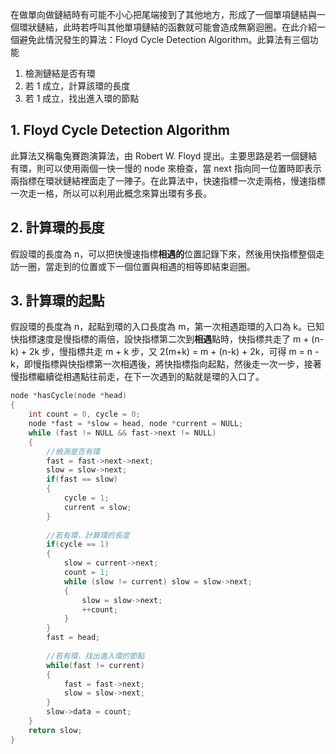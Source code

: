 在做單向做鏈結時有可能不小心把尾端接到了其他地方，形成了一個單項鏈結與一個環狀鏈結，此時若呼叫其他單項鏈結的函數就可能會造成無窮迴圈。在此介紹一個避免此情況發生的算法：Floyd Cycle Detection Algorithm。此算法有三個功能
1. 檢測鏈結是否有環
2. 若 1 成立，計算該環的長度
3. 若 1 成立，找出進入環的節點

## 1. Floyd Cycle Detection Algorithm
此算法又稱龜兔賽跑演算法，由 Robert W. Floyd 提出。主要思路是若一個鏈結有環，則可以使用兩個一快一慢的 node 來檢查，當 next 指向同一位置時即表示兩指標在環狀鏈結裡面走了一陣子。在此算法中，快速指標一次走兩格，慢速指標一次走一格，所以可以利用此概念來算出環有多長。

## 2. 計算環的長度
假設環的長度為 n，可以把快慢速指標**相遇的**位置記錄下來，然後用快指標整個走訪一圈，當走到的位置或下一個位置與相遇的相等即結束迴圈。

## 3. 計算環的起點
假設環的長度為 n，起點到環的入口長度為 m，第一次相遇距環的入口為 k。已知快指標速度是慢指標的兩倍，設快指標第二次到**相遇**點時，快指標共走了 m + (n-k) + 2k 步，慢指標共走 m + k 步，又 2(m+k) = m + (n-k) + 2k，可得 m = n - k，即慢指標與快指標第一次相遇後，將快指標指向起點，然後走一次一步，接著慢指標繼續從相遇點往前走，在下一次遇到的點就是環的入口了。
```C
node *hasCycle(node *head) 
{
    int count = 0, cycle = 0;
    node *fast = *slow = head, node *current = NULL;
    while (fast != NULL && fast->next != NULL) 
    {
        //檢測是否有環
        fast = fast->next->next;
        slow = slow->next;
        if(fast == slow) 
        {
            cycle = 1;
            current = slow;
        }
        
        //若有環，計算環的長度
        if(cycle == 1)
        {
            slow = current->next;
            count = 1;
            while (slow != current) slow = slow->next;
            {
                slow = slow->next;
                ++count;
            }
        }
        fast = head;
        
        //若有環，找出進入環的節點
        while(fast != current)
        {
            fast = fast->next;
            slow = slow->next;
        }
        slow->data = count;
    }
    return slow;
}
```

